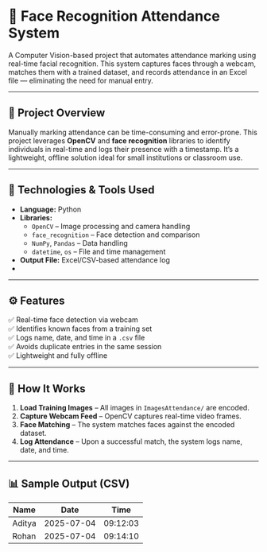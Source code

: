 # 🎯 Face Recognition Attendance System

A Computer Vision-based project that automates attendance marking using real-time facial recognition. This system captures faces through a webcam, matches them with a trained dataset, and records attendance in an Excel file — eliminating the need for manual entry.

---

## 📌 Project Overview

Manually marking attendance can be time-consuming and error-prone. This project leverages **OpenCV** and **face recognition** libraries to identify individuals in real-time and logs their presence with a timestamp. It’s a lightweight, offline solution ideal for small institutions or classroom use.

---

## 🚀 Technologies & Tools Used

- **Language:** Python  
- **Libraries:**  
  - `OpenCV` – Image processing and camera handling  
  - `face_recognition` – Face detection and comparison  
  - `NumPy`, `Pandas` – Data handling  
  - `datetime`, `os` – File and time management  
- **Output File:** Excel/CSV-based attendance log
- 
---

## ⚙️ Features

✅ Real-time face detection via webcam  
✅ Identifies known faces from a training set  
✅ Logs name, date, and time in a `.csv` file  
✅ Avoids duplicate entries in the same session  
✅ Lightweight and fully offline  

---

## 🧪 How It Works

1. **Load Training Images** – All images in `ImagesAttendance/` are encoded.
2. **Capture Webcam Feed** – OpenCV captures real-time video frames.
3. **Face Matching** – The system matches faces against the encoded dataset.
4. **Log Attendance** – Upon a successful match, the system logs name, date, and time.

---

## 📊 Sample Output (CSV)

| Name     | Date       | Time     |
|----------|------------|----------|
| Aditya   | 2025-07-04 | 09:12:03 |
| Rohan    | 2025-07-04 | 09:14:10 |

